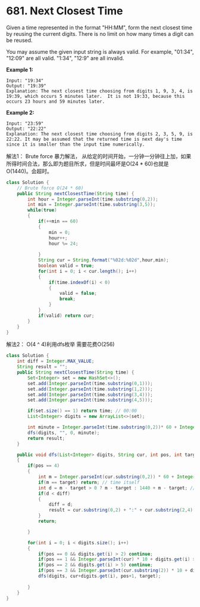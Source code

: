 # 681. Next Closest Time



Given a time represented in the format "HH:MM", form the next closest time by reusing the current digits. There is no limit on how many times a digit can be reused.

You may assume the given input string is always valid. For example, "01:34", "12:09" are all valid. "1:34", "12:9" are all invalid.

**Example 1:**

```text
Input: "19:34"
Output: "19:39"
Explanation: The next closest time choosing from digits 1, 9, 3, 4, is 19:39, which occurs 5 minutes later.  It is not 19:33, because this occurs 23 hours and 59 minutes later.
```

**Example 2:**

```text
Input: "23:59"
Output: "22:22"
Explanation: The next closest time choosing from digits 2, 3, 5, 9, is 22:22. It may be assumed that the returned time is next day's time since it is smaller than the input time numerically.
```



解法1： Brute force 暴力解法， 从给定的时间开始，一分钟一分钟往上加，如果所得时间合法，那么即为题目所求，但是时间最坏是O\(24 \* 60\)也就是O\(1440\)。会超时。

```java
class Solution {
    // Brute force O(24 * 60)
    public String nextClosestTime(String time) {
        int hour = Integer.parseInt(time.substring(0,2));
        int min = Integer.parseInt(time.substring(3,5));
        while(true)
        {
            if(++min == 60)
            {
                min = 0;
                hour++;
                hour %= 24;
                
            }
            String cur = String.format("%02d:%02d",hour,min);
            boolean valid = true;
            for(int i = 0; i < cur.length(); i++)
            {
                if(time.indexOf(i) < 0)
                {
                    valid = false;
                    break;
                }
            }
            if(valid) return cur;
        }
    }
}
```

解法2： O\(4 ^ 4\)利用dfs枚举 需要花费O\(256\)

```java
class Solution {
	int diff = Integer.MAX_VALUE;
	String result = "";
    public String nextClosestTime(String time) {
        Set<Integer> set = new HashSet<>();
        set.add(Integer.parseInt(time.substring(0,1)));
        set.add(Integer.parseInt(time.substring(1,2)));
        set.add(Integer.parseInt(time.substring(3,4)));
        set.add(Integer.parseInt(time.substring(4,5)));

        if(set.size() == 1) return time; // 00:00
        List<Integer> digits = new ArrayList<>(set);

        int minute = Integer.parseInt(time.substring(0,2))* 60 + Integer.parseInt(time.substring(3,5));
        dfs(digits, "", 0, minute);
        return result;
    }

    public void dfs(List<Integer> digits, String cur, int pos, int target)
    {
    	if(pos == 4)
    	{
    		int m = Integer.parseInt(cur.substring(0,2)) * 60 + Integer.parseInt(cur.substring(2,4));
    		if(m == target) return; // time itself
    		int d = m - target > 0 ? m - target : 1440 + m - target; // 如果小于0， 说明m是在target之前 显然不可能 那么只能是一天以后的m才合法。
    		if(d < diff)
    		{
    			diff = d;
    			result = cur.substring(0,2) + ":" + cur.substring(2,4);
    		}
    		return;

    	}

    	for(int i = 0; i < digits.size(); i++)
    	{
    		if(pos == 0 && digits.get(i) > 2) continue;
    		if(pos == 1 && Integer.parseInt(cur) * 10 + digits.get(i) > 23) continue;
    		if(pos == 2 && digits.get(i) > 5) continue;
    		if(pos == 3 && Integer.parseInt(cur.substring(2)) * 10 + digits.get(i) > 59) continue;
    		dfs(digits, cur+digits.get(i), pos+1, target);
    		
    	}
    }
}
```

